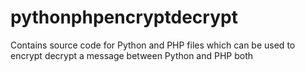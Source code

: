 # pythonphpencryptdecrypt
Contains source code for Python and PHP files which can be used to encrypt decrypt a message between Python and PHP both
